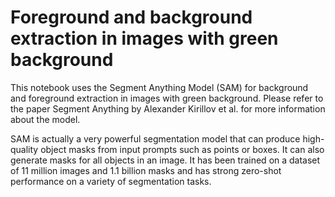 # Foreground and background extraction in images with green background
This notebook uses the Segment Anything Model (SAM) for background and foreground extraction in images with green background. Please refer to the paper Segment Anything by Alexander Kirillov et al. for more information about the model.

SAM is actually a very powerful segmentation model that can produce high-quality object masks from input prompts such as points or boxes. It can also generate masks for all objects in an image. It has been trained on a dataset of 11 million images and 1.1 billion masks and has strong zero-shot performance on a variety of segmentation tasks.
